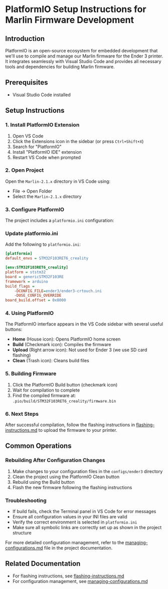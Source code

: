 # PlatformIO Setup Instructions for Marlin Firmware Development

## Introduction
PlatformIO is an open-source ecosystem for embedded development that we'll use to compile and manage our Marlin firmware for the Ender 3 printer. It integrates seamlessly with Visual Studio Code and provides all necessary tools and dependencies for building Marlin firmware.

## Prerequisites
- Visual Studio Code installed 

## Setup Instructions

### 1. Install PlatformIO Extension
1. Open VS Code
2. Click the Extensions icon in the sidebar (or press `Ctrl+Shift+X`)
3. Search for "PlatformIO"
4. Install "PlatformIO IDE" extension
5. Restart VS Code when prompted

### 2. Open Project
Open the `Marlin-2.1.x` directory in VS Code using:
- File -> Open Folder
- Select the `Marlin-2.1.x` directory

### 3. Configure PlatformIO
The project includes a `platformio.ini` configuration:

### Update platformio.ini
Add the following to  `platformio.ini`:
```ini
[platformio]
default_envs = STM32F103RET6_creality

[env:STM32F103RET6_creality]
platform = ststm32
board = genericSTM32F103RE
framework = arduino
build_flags =
    -DCONFIG_FILE=ender3/ender3-crtouch.ini
    -DUSE_CONFIG_OVERRIDE
board_build.offset = 0x8000
```

### 4. Using PlatformIO

The PlatformIO interface appears in the VS Code sidebar with several useful buttons:

- **Home** (House icon): Opens PlatformIO home screen
- **Build** (Checkmark icon): Compiles the firmware
- **Upload** (Right arrow icon): Not used for Ender 3 (we use SD card flashing)
- **Clean** (Trash icon): Cleans build files

### 5. Building Firmware

1. Click the PlatformIO Build button (checkmark icon)
2. Wait for compilation to complete
3. Find the compiled firmware at:
   `.pio/build/STM32F103RET6_creality/firmware.bin`

### 6. Next Steps

After successful compilation, follow the flashing instructions in [flashing-instructions.md](flashing-instructions.md) to upload the firmware to your printer.

## Common Operations

### Rebuilding After Configuration Changes
1. Make changes to your configuration files in the `configs/ender3` directory
2. Clean the project using the PlatformIO Clean button
3. Rebuild using the Build button
4. Flash the new firmware following the flashing instructions

### Troubleshooting
- If build fails, check the Terminal panel in VS Code for error messages
- Ensure all configuration values in your INI files are valid
- Verify the correct environment is selected in `platformio.ini`
- Make sure all symbolic links are correctly set up as shown in the project structure

For more detailed configuration management, refer to the [managing-configurations.md](managing-configurations.md) file in the project documentation.

## Related Documentation
- For flashing instructions, see [flashing-instructions.md](flashing-instructions.md)
- For configuration management, see [managing-configurations.md](managing-configurations.md)
